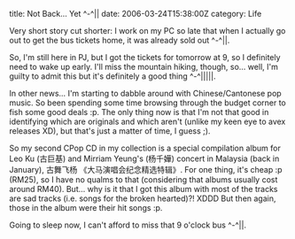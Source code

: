 title: Not Back… Yet ^-^||
date: 2006-03-24T15:38:00Z
category: Life

Very short story cut shorter: I work on my PC so late that when I actually go out to get the bus tickets home, it was already sold out ^-^||.

So, I'm still here in PJ, but I got the tickets for tomorrow at 9, so I definitely need to wake up early. I'll miss the mountain hiking, though, so… well, I'm guilty to admit this but it's definitely a good thing ^-^|||||.

In other news… I'm starting to dabble around with Chinese/Cantonese pop music. So been spending some time browsing through the budget corner to fish some good deals :p. The only thing now is that I'm not that good in identifying which are originals and which aren't (unlike my keen eye to avex releases XD), but that's just a matter of time, I guess ;).

So my second CPop CD in my collection is a special compilation album for Leo Ku (古巨基) and Mirriam Yeung's (杨千嬅) concert in Malaysia (back in January), 古舞飞杨 《大马演唱会纪念精选特辑》. For one thing, it's cheap :p (RM25), so I have no qualms to that (considering that albums usually cost around RM40). But… why is it that I got this album with most of the tracks are sad tracks (i.e. songs for the broken hearted)?! XDDD But then again, those in the album were their hit songs :p.

Going to sleep now, I can't afford to miss that 9 o'clock bus ^-^||.
